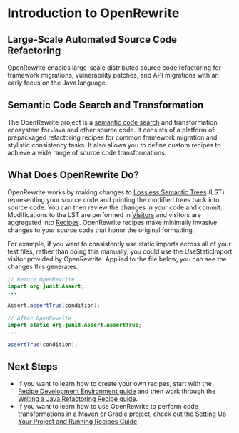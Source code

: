# Introduction to OpenRewrite

## **Large-Scale Automated Source Code Refactoring**

OpenRewrite enables large-scale distributed source code refactoring for framework migrations, vulnerability patches, and API migrations with an early focus on the Java language.

## Semantic Code Search and Transformation

The OpenRewrite project is a [semantic code search](https://en.wikipedia.org/wiki/Semantic\_search) and transformation ecosystem for Java and other source code. It consists of a platform of prepackaged refactoring recipes for common framework migration and stylistic consistency tasks. It also allows you to define custom recipes to achieve a wide range of source code transformations.

## What Does OpenRewrite Do?

OpenRewrite works by making changes to [Lossless Semantic Trees](concepts-and-explanations/lossless-semantic-trees.md) (LST) representing your source code and printing the modified trees back into source code. You can then review the changes in your code and commit. Modifications to the LST are performed in [Visitors](concepts-and-explanations/visitors.md) and visitors are aggregated into [Recipes](concepts-and-explanations/recipes.md). OpenRewrite recipes make minimally invasive changes to your source code that honor the original formatting.

For example, if you want to consistently use static imports across all of your test files, rather than doing this manually, you could use the UseStaticImport visitor provided by OpenRewrite. Applied to the file below, you can see the changes this generates.

```java
// Before OpenRewrite
import org.junit.Assert;
...

Assert.assertTrue(condition);
```

```java
// After OpenRewrite
import static org.junit.Assert.assertTrue;
...

assertTrue(condition);
```

## Next Steps

* If you want to learn how to create your own recipes, start with the [Recipe Development Environment guide](authoring-recipes/recipe-development-environment.md) and then work through the [Writing a Java Refactoring Recipe guide](authoring-recipes/writing-a-java-refactoring-recipe.md).&#x20;
* If you want to learn how to use OpenRewrite to perform code transformations in a Maven or  Gradle project, check out the [Setting Up Your Project and Running Recipes Guide](running-recipes/getting-started.md).